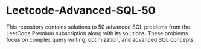 # Leetcode-Advanced-SQL-50
This repository contains solutions to 50 advanced SQL problems from the LeetCode Premium subscription along with its solutions. These problems focus on complex query writing, optimization, and advanced SQL concepts.
